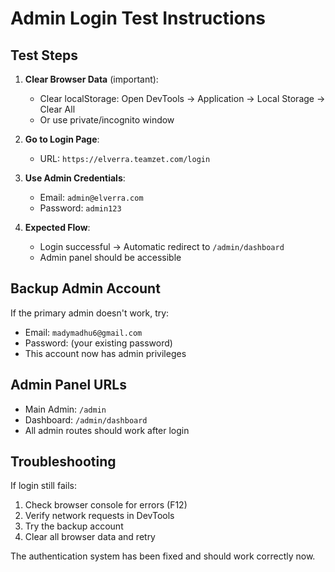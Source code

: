 # Admin Login Test Instructions

## Test Steps

1. **Clear Browser Data** (important):
   - Clear localStorage: Open DevTools → Application → Local Storage → Clear All
   - Or use private/incognito window

2. **Go to Login Page**: 
   - URL: `https://elverra.teamzet.com/login`

3. **Use Admin Credentials**:
   - Email: `admin@elverra.com`
   - Password: `admin123`

4. **Expected Flow**:
   - Login successful → Automatic redirect to `/admin/dashboard`
   - Admin panel should be accessible

## Backup Admin Account

If the primary admin doesn't work, try:
- Email: `madymadhu6@gmail.com` 
- Password: (your existing password)
- This account now has admin privileges

## Admin Panel URLs
- Main Admin: `/admin`
- Dashboard: `/admin/dashboard`
- All admin routes should work after login

## Troubleshooting

If login still fails:
1. Check browser console for errors (F12)
2. Verify network requests in DevTools
3. Try the backup account
4. Clear all browser data and retry

The authentication system has been fixed and should work correctly now.